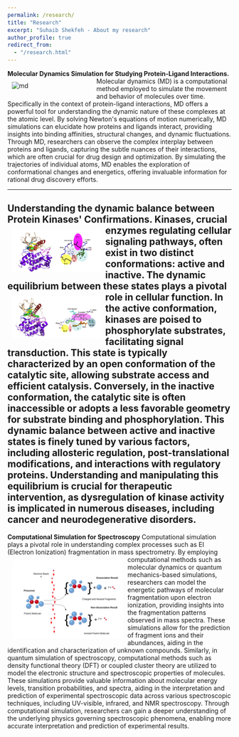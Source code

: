 ```yaml
---
permalink: /research/
title: "Research"
excerpt: "Suhaib Shekfeh - About my research"
author_profile: true
redirect_from: 
  - "/research.html"
---
```


**Molecular Dynamics Simulation for Studying Protein-Ligand Interactions.** 
<img src="/images/MD_water.gif" alt="md" width="180px" align="left" style="padding:10px;"> 
Molecular dynamics (MD) is a computational method employed to simulate the movement and behavior of molecules over time. Specifically in the context of protein-ligand interactions, MD offers a powerful tool for understanding the dynamic nature of these complexes at the atomic level. By solving Newton's equations of motion numerically, MD simulations can elucidate how proteins and ligands interact, providing insights into binding affinities, structural changes, and dynamic fluctuations. Through MD, researchers can observe the complex interplay between proteins and ligands, capturing the subtle nuances of their interactions, which are often crucial for drug design and optimization. By simulating the trajectories of individual atoms, MD enables the exploration of conformational changes and energetics, offering invaluable information for rational drug discovery efforts.

---

**Understanding the dynamic balance between Protein Kinases' Confirmations.**
<img src="/images/kinase_active_001.png" alt="clusters" width="200px" align="left" style="padding:10px;">
Kinases, crucial enzymes regulating cellular signaling pathways, often exist in two distinct conformations: active and inactive. The dynamic equilibrium between these states plays a pivotal role in cellular function. <img src="/images/kinase_inactive_002.png" alt="mds" width="200px" align="left" style="padding:10px;"> In the active conformation, kinases are poised to phosphorylate substrates, facilitating signal transduction. This state is typically characterized by an open conformation of the catalytic site, allowing substrate access and efficient catalysis. Conversely, in the inactive conformation, the catalytic site is often inaccessible or adopts a less favorable geometry for substrate binding and phosphorylation. This dynamic balance between active and inactive states is finely tuned by various factors, including allosteric regulation, post-translational modifications, and interactions with regulatory proteins. Understanding and manipulating this equilibrium is crucial for therapeutic intervention, as dysregulation of kinase activity is implicated in numerous diseases, including cancer and neurodegenerative disorders.
---

**Computational Simulation for Spectroscopy**
Computational simulation plays a pivotal role in understanding complex processes such as EI (Electron Ionization) fragmentation in mass spectrometry.  <img src="/images/Electron_Ionization.svg.png" alt="MSMs" width="250px" align="left" style="padding:10px;"> By employing computational methods such as molecular dynamics or quantum mechanics-based simulations, researchers can model the energetic pathways of molecular fragmentation upon electron ionization, providing insights into the fragmentation patterns observed in mass spectra. These simulations allow for the prediction of fragment ions and their abundances, aiding in the identification and characterization of unknown compounds. Similarly, in quantum simulation of spectroscopy, computational methods such as density functional theory (DFT) or coupled cluster theory are utilized to model the electronic structure and spectroscopic properties of molecules. These simulations provide valuable information about molecular energy levels, transition probabilities, and spectra, aiding in the interpretation and prediction of experimental spectroscopic data across various spectroscopic techniques, including UV-visible, infrared, and NMR spectroscopy. Through computational simulation, researchers can gain a deeper understanding of the underlying physics governing spectroscopic phenomena, enabling more accurate interpretation and prediction of experimental results.
